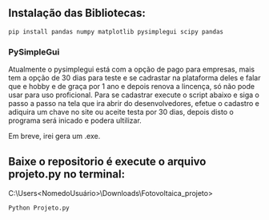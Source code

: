 ## Instalação das Bibliotecas:
```
pip install pandas numpy matplotlib pysimplegui scipy pandas

```

### PySimpleGui
Atualmente o pysimplegui está com a opção de pago para empresas, mais tem a opção de 30 dias para teste e se cadrastar na plataforma deles e falar que e hobby e de graça por 1 ano e depois renova a lincença, só não pode usar para uso proficional.
Para se cadastrar execute o script abaixo e siga o passo a passo na tela que ira abrir do desenvolvedores, efetue o cadastro e adiquira um chave no site ou aceite testa por 30 dias, depois disto o programa será inicado e podera ultilizar.

Em breve, irei gera um .exe.

## Baixe o repositorio é execute o arquivo projeto.py no terminal:

C:\Users\<NomedoUsuário>\Downloads\Fotovoltaica_projeto>

```
Python Projeto.py

```
